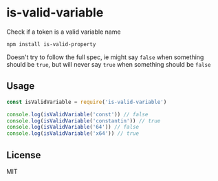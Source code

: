# is-valid-variable

Check if a token is a valid variable name

```
npm install is-valid-property
```

Doesn't try to follow the full spec, ie might say `false` when something should be `true`,
but will never say `true` when something should be `false`

## Usage

``` js
const isValidVariable = require('is-valid-variable')

console.log(isValidVariable('const')) // false
console.log(isValidVariable('constantin')) // true
console.log(isValidVariable('64')) // false
console.log(isValidVariable('x64')) // true
```

## License

MIT
